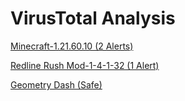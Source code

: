 # VirusTotal Analysis

[Minecraft-1.21.60.10 (2 Alerts)](https://www.virustotal.com/gui/file/7cd53a094a664ab1c3b7268c242f0499ddb008b303ee560d794568b03a79cab2/detection)

[Redline Rush Mod-1-4-1-32 (1 Alert)](https://www.virustotal.com/gui/file/0d6932ae68822f86b7013b1e16b357a6f740c2b9f3ab7276462c07cfcc4134c5)

[Geometry Dash (Safe)](https://www.virustotal.com/gui/file/dc50a4344fb9b6c82c451da94b9757adc2a48d704c71e621c5227a32599298bc)
